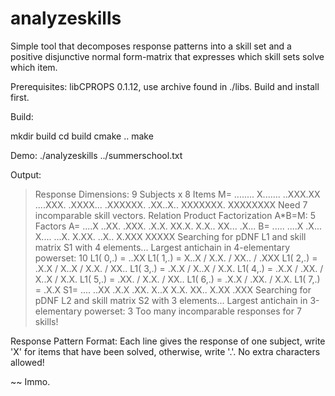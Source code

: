 analyzeskills
=============

Simple tool that decomposes response patterns into a skill set
and a positive disjunctive normal form-matrix that expresses 
which skill sets solve which item.


Prerequisites:
   libCPROPS 0.1.12,
   use archive found in ./libs.
   Build and install first.

Build:

 mkdir build
 cd build
 cmake ..
 make

Demo:
 ./analyzeskills ../summerschool.txt

Output:

  >   Response Dimensions: 9 Subjects x 8 Items
  >   M=
  >   ........
  >   X.......
  >   ..XXX.XX
  >   ....XXX.
  >   .XXXX...
  >   .XXXXXX.
  >   .XX..X..
  >   XXXXXXX.
  >   XXXXXXXX
  >   Need 7 incomparable skill vectors.
  >   Relation Product Factorization A*B=M: 5 Factors
  >   A=
  >   ....X
  >   ..XX.
  >   .XXX.
  >   .X.X.
  >   XX.X.
  >   X.X..
  >   XX...
  >   .X...
  >   B=
  >   .....
  >   ....X
  >   .X...
  >   X....
  >   ...X.
  >   X.XX.
  >   ..X..
  >   X.XXX
  >   XXXXX
  >   Searching for pDNF L1 and skill matrix S1 with 4 elements...
  >   Largest antichain in 4-elementary powerset: 10
  >   L1( 0,.) = ..XX
  >   L1( 1,.) = X..X
  >           \/ X.X.
  >           \/ XX..
  >           \/ .XXX
  >   L1( 2,.) = .X.X
  >           \/ X..X
  >           \/ X.X.
  >           \/ XX..
  >   L1( 3,.) = .X.X
  >           \/ X..X
  >           \/ X.X.
  >   L1( 4,.) = .X.X
  >           \/ .XX.
  >           \/ X..X
  >           \/ X.X.
  >   L1( 5,.) = .XX.
  >           \/ X.X.
  >           \/ XX..
  >   L1( 6,.) = .X.X
  >           \/ .XX.
  >           \/ X.X.
  >   L1( 7,.) = .X.X
  >   S1=
  >   ....
  >   ..XX
  >   .X.X
  >   .XX.
  >   X..X
  >   X.X.
  >   XX..
  >   X.XX
  >   .XXX
  >   Searching for pDNF L2 and skill matrix S2 with 3 elements...
  >   Largest antichain in 3-elementary powerset: 3
  >   Too many incomparable responses for 7 skills!

Response Pattern Format:
  Each line gives the response of one subject,
  write 'X' for items that have been solved,
  otherwise, write '.'. No extra characters 
  allowed!



 ~~ Immo.
